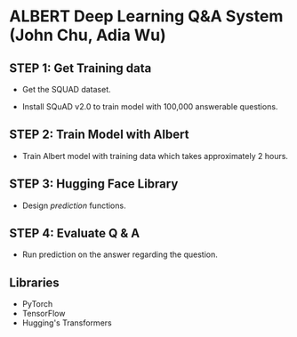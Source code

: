 # ALBERT Deep Learning Q&A System (John Chu, Adia Wu)

## STEP 1: Get Training data
- Get the SQUAD dataset.
* Install SQuAD v2.0 to train model with 100,000 answerable questions.

## STEP 2: Train Model with Albert
- Train Albert model with training data which takes approximately 2 hours.

## STEP 3: Hugging Face Library
- Design *prediction* functions.

## STEP 4: Evaluate Q & A
  - Run prediction on the answer regarding the question.

## Libraries
  - PyTorch
  - TensorFlow
  - Hugging's Transformers
